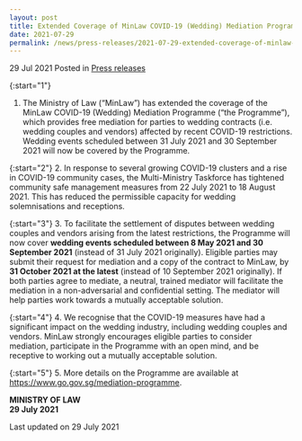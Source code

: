 ```yaml
---
layout: post
title: Extended Coverage of MinLaw COVID-19 (Wedding) Mediation Programme
date: 2021-07-29
permalink: /news/press-releases/2021-07-29-extended-coverage-of-minlaw-covid-19-wedding-mediation-programme/
---
```


29 Jul 2021 Posted in [Press releases](/news/press-releases)

{:start="1"}
1.	The Ministry of Law (“MinLaw”) has extended the coverage of the MinLaw COVID-19 (Wedding) Mediation Programme (“the Programme”), which provides free mediation for parties to wedding contracts (i.e. wedding couples and vendors) affected by recent COVID-19 restrictions. Wedding events scheduled between 31 July 2021 and 30 September 2021 will now be covered by the Programme.

{:start="2"}
2.	In response to several growing COVID-19 clusters and a rise in COVID-19 community cases, the Multi-Ministry Taskforce has tightened community safe management measures from 22 July 2021 to 18 August 2021. This has reduced the permissible capacity for wedding solemnisations and receptions.

{:start="3"}
3.	To facilitate the settlement of disputes between wedding couples and vendors arising from the latest restrictions, the Programme will now cover **wedding events scheduled between 8 May 2021 and 30 September 2021** (instead of 31 July 2021 originally). Eligible parties may submit their request for mediation and a copy of the contract to MinLaw, by **31 October 2021 at the latest** (instead of 10 September 2021 originally). If both parties agree to mediate, a neutral, trained mediator will facilitate the mediation in a non-adversarial and confidential setting. The mediator will help parties work towards a mutually acceptable solution.

{:start="4"}
4.	We recognise that the COVID-19 measures have had a significant impact on the wedding industry, including wedding couples and vendors. MinLaw strongly encourages eligible parties to consider mediation, participate in the Programme with an open mind, and be receptive to working out a mutually acceptable solution.

{:start="5"}
5.	More details on the Programme are available at <a href="https://www.go.gov.sg/mediation-programme" target="new">https://www.go.gov.sg/mediation-programme</a>. 

**MINISTRY OF LAW**<br>
**29 July 2021**

<p class="right-side-updated">Last updated on 29 July 2021</p>
